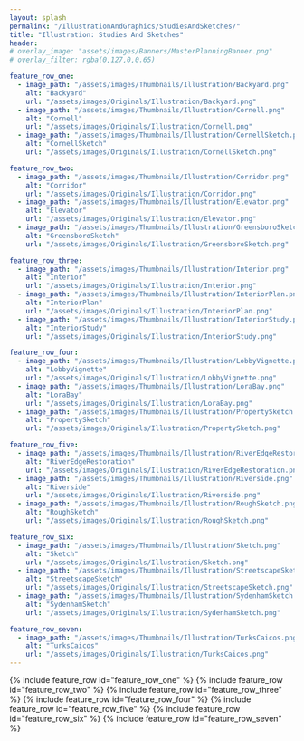 ```yaml
---
layout: splash
permalink: "/IllustrationAndGraphics/StudiesAndSketches/"
title: "Illustration: Studies And Sketches"
header:
# overlay_image: "assets/images/Banners/MasterPlanningBanner.png"
# overlay_filter: rgba(0,127,0,0.65)

feature_row_one:
  - image_path: "/assets/images/Thumbnails/Illustration/Backyard.png"
    alt: "Backyard"
    url: "/assets/images/Originals/Illustration/Backyard.png"
  - image_path: "/assets/images/Thumbnails/Illustration/Cornell.png"
    alt: "Cornell"
    url: "/assets/images/Originals/Illustration/Cornell.png"
  - image_path: "/assets/images/Thumbnails/Illustration/CornellSketch.png"
    alt: "CornellSketch"
    url: "/assets/images/Originals/Illustration/CornellSketch.png"

feature_row_two:
  - image_path: "/assets/images/Thumbnails/Illustration/Corridor.png"
    alt: "Corridor"
    url: "/assets/images/Originals/Illustration/Corridor.png"
  - image_path: "/assets/images/Thumbnails/Illustration/Elevator.png"
    alt: "Elevator"
    url: "/assets/images/Originals/Illustration/Elevator.png"
  - image_path: "/assets/images/Thumbnails/Illustration/GreensboroSketch.png"
    alt: "GreensboroSketch"
    url: "/assets/images/Originals/Illustration/GreensboroSketch.png"

feature_row_three:
  - image_path: "/assets/images/Thumbnails/Illustration/Interior.png"
    alt: "Interior"
    url: "/assets/images/Originals/Illustration/Interior.png"
  - image_path: "/assets/images/Thumbnails/Illustration/InteriorPlan.png"
    alt: "InteriorPlan"
    url: "/assets/images/Originals/Illustration/InteriorPlan.png"
  - image_path: "/assets/images/Thumbnails/Illustration/InteriorStudy.png"
    alt: "InteriorStudy"
    url: "/assets/images/Originals/Illustration/InteriorStudy.png"

feature_row_four:
  - image_path: "/assets/images/Thumbnails/Illustration/LobbyVignette.png"
    alt: "LobbyVignette"
    url: "/assets/images/Originals/Illustration/LobbyVignette.png"
  - image_path: "/assets/images/Thumbnails/Illustration/LoraBay.png"
    alt: "LoraBay"
    url: "/assets/images/Originals/Illustration/LoraBay.png"
  - image_path: "/assets/images/Thumbnails/Illustration/PropertySketch.png"
    alt: "PropertySketch"
    url: "/assets/images/Originals/Illustration/PropertySketch.png"

feature_row_five:
  - image_path: "/assets/images/Thumbnails/Illustration/RiverEdgeRestoration.png"
    alt: "RiverEdgeRestoration"
    url: "/assets/images/Originals/Illustration/RiverEdgeRestoration.png"
  - image_path: "/assets/images/Thumbnails/Illustration/Riverside.png"
    alt: "Riverside"
    url: "/assets/images/Originals/Illustration/Riverside.png"
  - image_path: "/assets/images/Thumbnails/Illustration/RoughSketch.png"
    alt: "RoughSketch"
    url: "/assets/images/Originals/Illustration/RoughSketch.png"

feature_row_six:
  - image_path: "/assets/images/Thumbnails/Illustration/Sketch.png"
    alt: "Sketch"
    url: "/assets/images/Originals/Illustration/Sketch.png"
  - image_path: "/assets/images/Thumbnails/Illustration/StreetscapeSketch.png"
    alt: "StreetscapeSketch"
    url: "/assets/images/Originals/Illustration/StreetscapeSketch.png"
  - image_path: "/assets/images/Thumbnails/Illustration/SydenhamSketch.png"
    alt: "SydenhamSketch"
    url: "/assets/images/Originals/Illustration/SydenhamSketch.png"

feature_row_seven:
  - image_path: "/assets/images/Thumbnails/Illustration/TurksCaicos.png"
    alt: "TurksCaicos"
    url: "/assets/images/Originals/Illustration/TurksCaicos.png"
---
```


{% include feature_row id="feature_row_one" %}
{% include feature_row id="feature_row_two" %}
{% include feature_row id="feature_row_three" %}
{% include feature_row id="feature_row_four" %}
{% include feature_row id="feature_row_five" %}
{% include feature_row id="feature_row_six" %}
{% include feature_row id="feature_row_seven" %}
